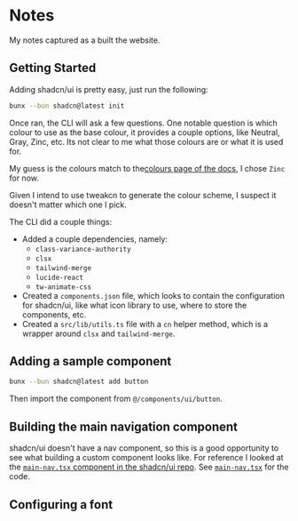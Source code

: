 # Notes

My notes captured as a built the website.

## Getting Started

Adding shadcn/ui is pretty easy, just run the following:

```bash
bunx --bun shadcn@latest init
```

Once ran, the CLI will ask a few questions.
One notable question is which colour to use as the base colour, it provides a couple options, like Neutral, Gray, Zinc, etc.
Its not clear to me what those colours are or what it is used for.

My guess is the colours match to the[colours page of the docs](https://ui.shadcn.com/colors), I chose `Zinc` for now.

Given I intend to use tweakcn to generate the colour scheme, I suspect it doesn't matter which one I pick.

The CLI did a couple things:

- Added a couple dependencies, namely:
  - `class-variance-authority`
  - `clsx`
  - `tailwind-merge`
  - `lucide-react`
  - `tw-animate-css`
- Created a `components.json` file, which looks to contain the configuration for shadcn/ui, like what icon library to use, where to store the components, etc.
- Created a `src/lib/utils.ts` file with a `cn` helper method, which is a wrapper around `clsx` and `tailwind-merge`.

## Adding a sample component

```bash
bunx --bun shadcn@latest add button
```

Then import the component from `@/components/ui/button`.

## Building the main navigation component

shadcn/ui doesn't have a nav component, so this is a good opportunity to see what building a custom component looks like.
For reference I looked at the [`main-nav.tsx` component in the shadcn/ui repo](https://github.com/shadcn-ui/ui/blob/main/apps/v4/components/main-nav.tsx).
See [`main-nav.tsx`](src/components/main-nav.tsx) for the code.

## Configuring a font
